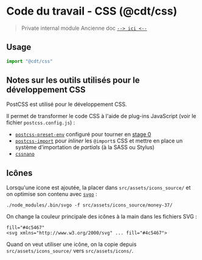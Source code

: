 # Code du travail - CSS (@cdt/css)

> Private internal module 
Ancienne doc [`--> ici <--`](https://socialgouv.github.io/code-du-travail-css/)

## Usage

```js
import "@cdt/css"
```

## Notes sur les outils utilisés pour le développement CSS

PostCSS est utilisé pour le développement CSS.

Il permet de transformer le code CSS à l'aide de plug-ins JavaScript (voir le fichier `postcss.config.js`) :

- [`postcss-preset-env`](https://preset-env.cssdb.org) configuré pour tourner en [stage 0](https://cssdb.org/#staging-process)
- [`postcss-import`](https://github.com/postcss/postcss-import) pour _inliner_ les `@import`s CSS et mettre en place un système d'importation de _partials_ (à la SASS ou Stylus)
- [`cssnano`](https://cssnano.co)

## Icônes

Lorsqu'une icone est ajoutée, la placer dans `src/assets/icons_source/` et on optimise son contenu avec [`svgo`](https://github.com/svg/svgo) :

```shell
./node_modules/.bin/svgo -f src/assets/icons_source/money-37/
```

On change la couleur principale des icônes à la main dans les fichiers SVG :

```
fill="#4c5467"
<svg xmlns="http://www.w3.org/2000/svg" ... fill="#4c5467">
```

Quand on veut utiliser une icône, on la copie depuis `src/assets/icons_source/` vers `src/assets/icons/`.
